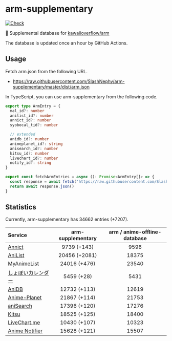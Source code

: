 # arm-supplementary

[![Check](https://github.com/SlashNephy/arm-supplementary/actions/workflows/check-node.yml/badge.svg)](https://github.com/SlashNephy/arm-supplementary/actions/workflows/check-node.yml)

💊 Supplemental database for [kawaiioverflow/arm](https://github.com/kawaiioverflow/arm)

The database is updated once an hour by GitHub Actions.

## Usage

Fetch arm.json from the following URL.

- https://raw.githubusercontent.com/SlashNephy/arm-supplementary/master/dist/arm.json

In TypeScript, you can use arm-supplementary from the following code.

```TypeScript
export type ArmEntry = {
  mal_id?: number
  anilist_id?: number
  annict_id?: number
  syobocal_tid?: number

  // extended
  anidb_id?: number
  animeplanet_id?: string
  anisearch_id?: number
  kitsu_id?: number
  livechart_id?: number
  notify_id?: string
}

export const fetchArmEntries = async (): Promise<ArmEntry[]> => {
  const response = await fetch('https://raw.githubusercontent.com/SlashNephy/arm-supplementary/master/dist/arm.json')
  return await response.json()
}
```

## Statistics

Currently, arm-supplementary has 34662 entries (+7207).

| Service                                     | arm-supplementary | arm / anime-offline-database |
| :------------------------------------------ | :---------------: | :--------------------------: |
| [Annict](https://annict.com)                |    9739 (+143)    |             9596             |
| [AniList](https://anilist.co)               |   20456 (+2081)   |            18375             |
| [MyAnimeList](https://myanimelist.net)      |   24016 (+476)    |            23540             |
| [しょぼいカレンダー](https://cal.syoboi.jp) |    5459 (+28)     |             5431             |
| [AniDB](https://anidb.net)                  |   12732 (+113)    |            12619             |
| [Anime-Planet](https://anime-planet.com)    |   21867 (+114)    |            21753             |
| [aniSearch](https://anisearch.com)          |   17396 (+120)    |            17276             |
| [Kitsu](https://kitsu.io)                   |   18525 (+125)    |            18400             |
| [LiveChart.me](https://livechart.me)        |   10430 (+107)    |            10323             |
| [Anime Notifier](https://notify.moe)        |   15628 (+121)    |            15507             |
